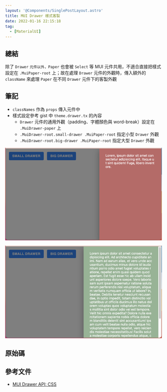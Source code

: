 ```yaml
---
layout: '@Components/SinglePostLayout.astro'
title: MUI Drawer 樣式客製
date: 2022-01-16 22:15:18
tag:
  - [MaterialUI]
---
```


## 總結

除了 `Drawer` `元件以外，Paper` 也會被 `Select` 等 MUI 元件共用，不適合直接把樣式設定在 `.MuiPaper-root` 上；故在處理 `Drawer` 元件的外觀時，傳入額外的 `className` 來處理 `Paper` 在不同 `Drawer` 元件下的客製外觀

## 筆記

- `classNames` 作為 `props` 傳入元件中
- 樣式設定參考 gist 中 `theme.drawer.tx` 的內容
  - `Drawer` 元件的通用外觀（padding、字體顏色與 word-break）設定在 `.MuiDrawer-paper` 上
  - `.MuiDrawer-root.small-drawer .MuiPaper-root` 指定小型 `Drawer` 外觀
  - `.MuiDrawer-root.big-drawer .MuiPaper-root` 指定大型 `Drawer` 外觀

![small drawer](/2022/mui-drawer-style/small-drawer.png)

![big drawer](/2022/mui-drawer-style/big-drawer.png)

## 原始碼

<script src="https://gist.github.com/tzynwang/4d916ff4f58b6fb93be759fd2586a0c0.js"></script>

## 參考文件

- [MUI Drawer API: CSS](https://mui.com/api/drawer/#css)
